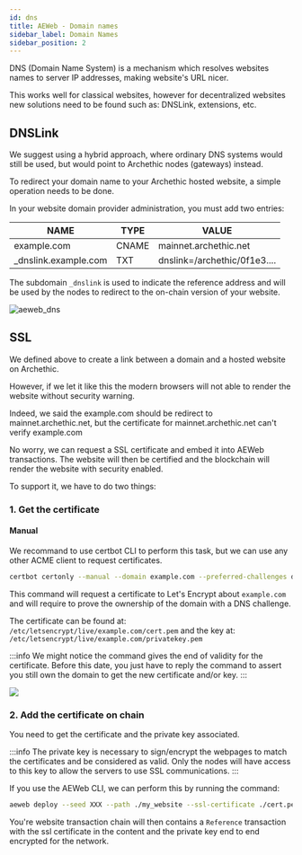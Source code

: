 ```yaml
---
id: dns
title: AEWeb - Domain names
sidebar_label: Domain Names
sidebar_position: 2
---
```


DNS (Domain Name System) is a mechanism which resolves websites names to server IP addresses, making website's URL nicer.

This works well for classical websites, however for decentralized websites new solutions need to be found such as: DNSLink, extensions, etc.

## DNSLink

We suggest using a hybrid approach, where ordinary DNS systems would still be used, but would point to Archethic nodes (gateways) instead.

To redirect your domain name to your Archethic hosted website, a simple operation needs to be done.

In your website domain provider administration, you must add two entries:

| NAME                  | TYPE  | VALUE                        |
| --------------------- | ----- | ---------------------------- |
| example.com           | CNAME | mainnet.archethic.net        |
| \_dnslink.example.com | TXT   | dnslink=/archethic/0f1e3.... |

The subdomain `_dnslink` is used to indicate the reference address and will be used by the nodes to redirect to the on-chain version of your website.

![aeweb_dns](/img/aeweb_dns.svg)

## SSL 

We defined above to create a link between a domain and a hosted website on Archethic.

However, if we let it like this the modern browsers will not able to render the website without security warning.

Indeed, we said the example.com should be redirect to mainnet.archethic.net, but the certificate for mainnet.archethic.net can't 
verify example.com

No worry, we can request a SSL certificate and embed it into AEWeb transactions.
The website will then be certified and the blockchain will render the website with security enabled.

To support it, we have to do two things:

### 1. Get the certificate

#### Manual

We recommand to use certbot CLI to perform this task, but we can use any other ACME client to request certificates.

```bash
certbot certonly --manual --domain example.com --preferred-challenges dns
```

This command will request a certificate to Let's Encrypt about `example.com` and will require to prove 
the ownership of the domain with a DNS challenge.

The certificate can be found at: `/etc/letsencrypt/live/example.com/cert.pem` 
and the key at: `/etc/letsencrypt/live/example.com/privatekey.pem`

:::info
We might notice the command gives the end of validity for the certificate.
Before this date, you just have to reply the command to assert you still own the domain to get the new certificate and/or key.
:::

![](/img/acme_dns.png)

### 2. Add the certificate on chain

You need to get the certificate and the private key associated.

:::info
The private key is necessary to sign/encrypt the webpages to match the certificates and be considered as valid.
Only the nodes will have access to this key to allow the servers to use SSL communications.
::: 

If you use the AEWeb CLI, we can perform this by running the command: 

```bash
aeweb deploy --seed XXX --path ./my_website --ssl-certificate ./cert.pem --ssl-key ./key.pem --endpoint https://mainnet.archethic.net 
```

You're website transaction chain will then contains a `Reference` transaction with the ssl certificate in the content
and the private key end to end encrypted for the network.

